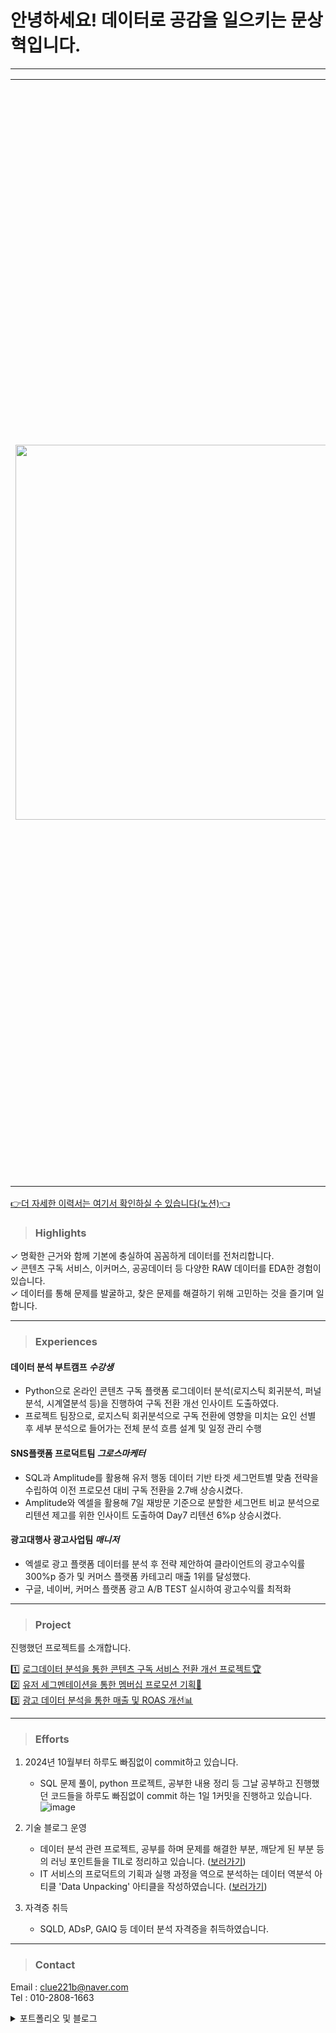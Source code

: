 # 안녕하세요! 데이터로 공감을 일으키는 문상혁입니다.
---

<table style="border-collapse: collapse; border: none;">
  <tr style="border: none;">
    <td style="border: none; padding-right: 15px;">
      <img src="https://avatars.githubusercontent.com/u/184589758?s=400&u=3a9ffaccd703ecf2bde21043135484e47f1d33ed&v=4" width="600">
    </td>
    <td style="border: none;">
      안녕하세요, SNS & 콘텐츠 구독 플랫폼 로그 데이터 분석 및 시각화에 대한 경험을 가진 데이터 분석가 문상혁입니다. 퍼포먼스 광고대행사와 인하우스 SNS플랫폼에서 그로스 마케터로 데이터 분석 업무를 경험하며 다양한 비즈니스에 대한 이해도를 높였습니다. 콘텐츠 구독 플랫폼, 이커머스, 공공데이터 등 다양한 RAW 데이터를 EDA한 경험을 보유하고 있으며 SQL과 Python을 통해 데이터셋을 효과적으로 전처리하고 EDA하는 데 능합니다. 데이터를 통해 문제를 발굴하고, 찾은 문제를 해결하기 위해 함께 고민하는 것을 즐기며 일합니다.
    </td>
  </tr>
</table>

[👉더 자세한 이력서는 여기서 확인하실 수 있습니다(노션)👈](https://basalt-niece-e53.notion.site/18c333e460ca80ae99f8c9dd1ab5daba)


> ### **Highlights**

✓ 명확한 근거와 함께 기본에 충실하여 꼼꼼하게 데이터를 전처리합니다.\
✓ 콘텐츠 구독 서비스, 이커머스, 공공데이터 등 다양한 RAW 데이터를 EDA한 경험이 있습니다.\
✓ 데이터를 통해 문제를 발굴하고, 찾은 문제를 해결하기 위해 고민하는 것을 즐기며 일합니다. 

---
> ### Experiences
#### 데이터 분석 부트캠프 *수강생*
- Python으로 온라인 콘텐츠 구독 플랫폼 로그데이터 분석(로지스틱 회귀분석, 퍼널분석, 시계열분석 등)을 진행하여 구독 전환 개선 인사이트 도출하였다.
- 프로젝트 팀장으로, 로지스틱 회귀분석으로 구독 전환에 영향을 미치는 요인 선별 후 세부 분석으로 들어가는 전체 분석 흐름 설계 및 일정 관리 수행

#### SNS플랫폼 프로덕트팀 *그로스마케터*
- SQL과 Amplitude를 활용해 유저 행동 데이터 기반 타겟 세그먼트별 맞춤 전략을 수립하여 이전 프로모션 대비 구독 전환을 2.7배 상승시켰다.
- Amplitude와 엑셀을 활용해 7일 재방문 기준으로 분할한 세그먼트 비교 분석으로 리텐션 제고를 위한 인사이트 도출하여 Day7 리텐션 6%p 상승시켰다.

#### 광고대행사 광고사업팀 *매니저*
- 엑셀로 광고 플랫폼 데이터를 분석 후 전략 제안하여 클라이언트의 광고수익률 300%p 증가 및 커머스 플랫폼 카테고리 매출 1위를 달성했다.
- 구글, 네이버, 커머스 플랫폼 광고 A/B TEST 실시하여 광고수익률 최적화

---
> ### Project
진행했던 프로젝트를 소개합니다.

1️⃣ [로그데이터 분석을 통한 콘텐츠 구독 서비스 전환 개선 프로젝트🏆](https://basalt-niece-e53.notion.site/18c333e460ca8120a1fbeb02311f64d9)\
2️⃣ [유저 세그멘테이션을 통한 멤버십 프로모션 기획👥](https://basalt-niece-e53.notion.site/197333e460ca80ce91d8f3a587f8cbff)\
3️⃣ [광고 데이터 분석을 통한 매출 및 ROAS 개선📊](https://basalt-niece-e53.notion.site/ROAS-197333e460ca801cae88ec0df43d06fb)

---
> ### Efforts
1. 2024년 10월부터 하루도 빠짐없이 commit하고 있습니다.
    - SQL 문제 풀이, python 프로젝트, 공부한 내용 정리 등 그날 공부하고 진행했던 코드들을 하루도 빠짐없이 commit 하는 1일 1커밋을 진행하고 있습니다.\
        ![image](https://github.com/user-attachments/assets/f4f90304-3df3-4849-9463-285de4f46bc1)

2. 기술 블로그 운영
    - 데이터 분석 관련 프로젝트, 공부를 하며 문제를 해결한 부분, 깨닫게 된 부분 등의 러닝 포인트들을 TIL로 정리하고 있습니다. ([보러가기](https://harrym8n.tistory.com/category/DA%20Study/TIL))
    - IT 서비스의 프로덕트의 기획과 실행 과정을 역으로 분석하는 데이터 역분석 아티클 'Data Unpacking' 아티클을 작성하였습니다. ([보러가기](https://harrym8n.tistory.com/category/Data%20Unpacking%20%23%EC%95%84%ED%8B%B0%ED%81%B4%20%23%EC%97%AD%EB%B6%84%EC%84%9D))
   
3. 자격증 취득
   - SQLD, ADsP, GAIQ 등 데이터 분석 자격증을 취득하였습니다.
     
---

> ### **Contact**
Email : clue221b@naver.com\
Tel : 010-2808-1663
<details>
  <summary>포트폴리오 및 블로그</summary>
  https://github.com/harrym8n
    <br>
    https://harrym8n.tistory.com
</details>

